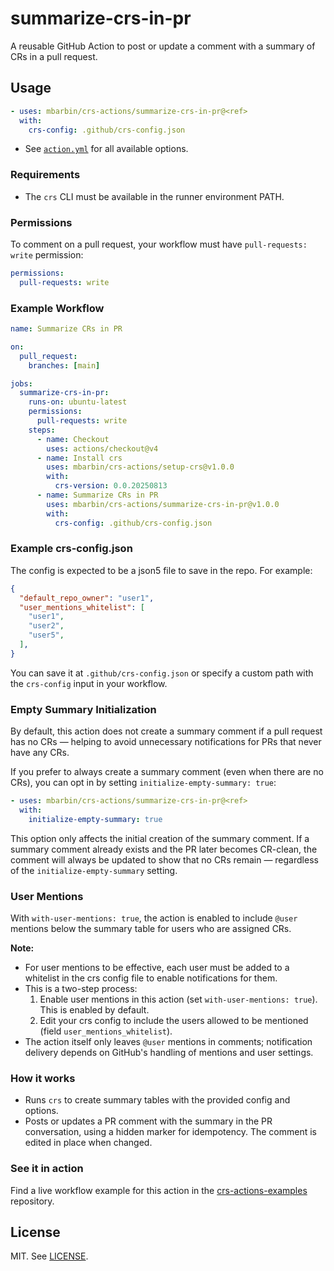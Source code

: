 # summarize-crs-in-pr

A reusable GitHub Action to post or update a comment with a summary of CRs in a pull request.

## Usage

```yaml
- uses: mbarbin/crs-actions/summarize-crs-in-pr@<ref>
  with:
    crs-config: .github/crs-config.json
```

- See [`action.yml`](./action.yml) for all available options.

### Requirements

- The `crs` CLI must be available in the runner environment PATH.

### Permissions

To comment on a pull request, your workflow must have `pull-requests: write` permission:

```yaml
permissions:
  pull-requests: write
```

### Example Workflow

```yaml
name: Summarize CRs in PR

on:
  pull_request:
    branches: [main]

jobs:
  summarize-crs-in-pr:
    runs-on: ubuntu-latest
    permissions:
      pull-requests: write
    steps:
      - name: Checkout
        uses: actions/checkout@v4
      - name: Install crs
        uses: mbarbin/crs-actions/setup-crs@v1.0.0
        with:
          crs-version: 0.0.20250813
      - name: Summarize CRs in PR
        uses: mbarbin/crs-actions/summarize-crs-in-pr@v1.0.0
        with:
          crs-config: .github/crs-config.json
```

### Example crs-config.json

The config is expected to be a json5 file to save in the repo. For example:

```json
{
  "default_repo_owner": "user1",
  "user_mentions_whitelist": [
    "user1",
    "user2",
    "user5",
  ],
}
```

You can save it at `.github/crs-config.json` or specify a custom path with the `crs-config` input in your workflow.

### Empty Summary Initialization

By default, this action does not create a summary comment if a pull request has no CRs — helping to avoid unnecessary notifications for PRs that never have any CRs.

If you prefer to always create a summary comment (even when there are no CRs), you can opt in by setting `initialize-empty-summary: true`:

```yaml
- uses: mbarbin/crs-actions/summarize-crs-in-pr@<ref>
  with:
    initialize-empty-summary: true
```

This option only affects the initial creation of the summary comment. If a summary comment already exists and the PR later becomes CR-clean, the comment will always be updated to show that no CRs remain — regardless of the `initialize-empty-summary` setting.

### User Mentions

With `with-user-mentions: true`, the action is enabled to include `@user` mentions below the summary table for users who are assigned CRs.

**Note:**

- For user mentions to be effective, each user must be added to a whitelist in the crs config file to enable notifications for them.
- This is a two-step process:
  1. Enable user mentions in this action (set `with-user-mentions: true`). This is enabled by default.
  2. Edit your crs config to include the users allowed to be mentioned (field `user_mentions_whitelist`).
- The action itself only leaves `@user` mentions in comments; notification delivery depends on GitHub's handling of mentions and user settings.

### How it works

- Runs `crs` to create summary tables with the provided config and options.
- Posts or updates a PR comment with the summary in the PR conversation, using a hidden marker for idempotency. The comment is edited in place when changed.

### See it in action

Find a live workflow example for this action in the [crs-actions-examples](https://github.com/mbarbin/crs-actions-examples) repository.

## License

MIT. See [LICENSE](../LICENSE).
